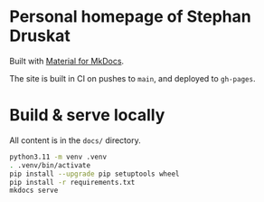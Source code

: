 # Personal homepage of Stephan Druskat

Built with [Material for MkDocs](https://squidfunk.github.io/mkdocs-material/).

The site is built in CI on pushes to `main`, and deployed to `gh-pages`.

# Build & serve locally

All content is in the `docs/` directory.

```bash
python3.11 -m venv .venv
. .venv/bin/activate
pip install --upgrade pip setuptools wheel
pip install -r requirements.txt
mkdocs serve
```
